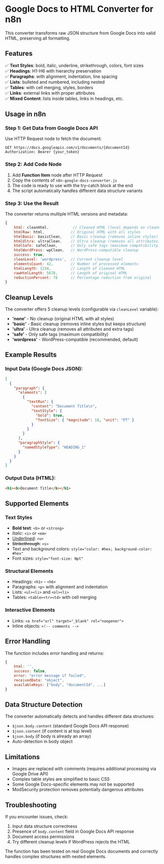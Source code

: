 # Google Docs to HTML Converter for n8n

This converter transforms raw JSON structure from Google Docs into valid HTML, preserving all formatting.

## Features

✅ **Text Styles**: bold, italic, underline, strikethrough, colors, font sizes  
✅ **Headings**: H1-H6 with hierarchy preservation  
✅ **Paragraphs**: with alignment, indentation, line spacing  
✅ **Lists**: bulleted and numbered, including nested  
✅ **Tables**: with cell merging, styles, borders  
✅ **Links**: external links with proper attributes  
✅ **Mixed Content**: lists inside tables, links in headings, etc.  

## Usage in n8n

### Step 1: Get Data from Google Docs API
Use HTTP Request node to fetch the document:
```
GET https://docs.googleapis.com/v1/documents/{documentId}
Authorization: Bearer {your_token}
```

### Step 2: Add Code Node
1. Add **Function Item** node after HTTP Request
2. Copy the contents of `n8n-google-docs-converter.js`
3. The code is ready to use with the try-catch block at the end
4. The script automatically handles different data structure variants

### Step 3: Use the Result
The converter returns multiple HTML versions and metadata:

```javascript
{
    html: cleanHtml,           // Cleaned HTML (level depends on cleanLevel setting)
    htmlRaw: html,            // Original HTML with all styles
    htmlBasic: basicClean,    // Basic cleanup (removes inline styles)
    htmlUltra: ultraClean,    // Ultra cleanup (removes all attributes)
    htmlSafe: safeClean,      // Only safe tags (maximum compatibility)
    htmlWordPress: wpClean,   // WordPress-compatible cleanup
    success: true,
    cleanLevel: 'wordpress',  // Current cleanup level
    elementsCount: 42,        // Number of processed elements
    htmlLength: 1234,         // Length of cleaned HTML
    rawHtmlLength: 5678,      // Length of original HTML
    reductionPercent: 78      // Percentage reduction from original
}
```

## Cleanup Levels

The converter offers 5 cleanup levels (configurable via `cleanLevel` variable):

- **'none'** - No cleanup (original HTML with all styles)
- **'basic'** - Basic cleanup (removes inline styles but keeps structure)
- **'ultra'** - Ultra cleanup (removes all attributes and extra tags)
- **'safe'** - Only safe tags (maximum compatibility)
- **'wordpress'** - WordPress-compatible (recommended, default)

## Example Results

### Input Data (Google Docs JSON):
```json
[
  {
    "paragraph": {
      "elements": [
        {
          "textRun": {
            "content": "Document Title\n",
            "textStyle": {
              "bold": true,
              "fontSize": { "magnitude": 18, "unit": "PT" }
            }
          }
        }
      ],
      "paragraphStyle": {
        "namedStyleType": "HEADING_1"
      }
    }
  }
]
```

### Output Data (HTML):
```html
<h1><b>Document Title</b></h1>
```

## Supported Elements

### Text Styles
- **Bold text**: `<b>` or `<strong>`
- *Italic*: `<i>` or `<em>`
- <u>Underlined</u>: `<u>`
- ~~Strikethrough~~: `<s>`
- Text and background colors: `style="color: #hex; background-color: #hex"`
- Font sizes: `style="font-size: Npt"`

### Structural Elements
- Headings: `<h1>` - `<h6>`
- Paragraphs: `<p>` with alignment and indentation
- Lists: `<ul><li>` and `<ol><li>`
- Tables: `<table><tr><td>` with cell merging

### Interactive Elements
- Links: `<a href="url" target="_blank" rel="noopener">`
- Inline objects: `<!-- comments -->`

## Error Handling

The function includes error handling and returns:
```javascript
{
    html: '',
    success: false,
    error: "error message if failed",
    receivedData: "object",
    availableKeys: ["body", "documentId", ...]
}
```

## Data Structure Detection

The converter automatically detects and handles different data structures:
- `$json.body.content` (standard Google Docs API response)
- `$json.content` (if content is at top level)
- `$json.body` (if body is already an array)
- Auto-detection in body object

## Limitations

- Images are replaced with comments (requires additional processing via Google Drive API)
- Complex table styles are simplified to basic CSS
- Some Google Docs-specific elements may not be supported
- ModSecurity protection removes potentially dangerous attributes

## Troubleshooting

If you encounter issues, check:
1. Input data structure correctness
2. Presence of `body.content` field in Google Docs API response
3. Document access permissions
4. Try different cleanup levels if WordPress rejects the HTML

The function has been tested on real Google Docs documents and correctly handles complex structures with nested elements.